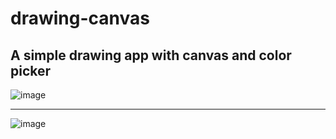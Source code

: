# drawing-canvas

## A simple drawing app with canvas and color picker

![image](https://user-images.githubusercontent.com/112722061/222014467-e78836a3-2abe-44b1-8323-cd1879623a1b.png)

---
![image](https://user-images.githubusercontent.com/112722061/222016726-ead76a40-e809-469e-9f7f-74b91539d659.png)
